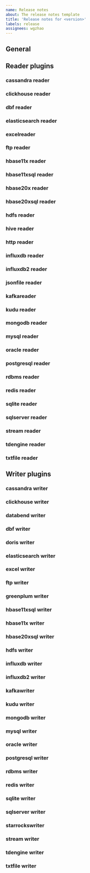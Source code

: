 ```yaml
---
name: Release notes
about: The release notes template
title: 'Release notes for <version>'
labels: release
assignees: wgzhao
---
```


## General

## Reader plugins

### cassandra reader

### clickhouse reader

### dbf reader

### elasticsearch reader

### excelreader

### ftp reader

### hbase11x reader

### hbase11xsql reader

### hbase20x reader

### hbase20xsql reader

### hdfs reader

### hive reader

### http reader

### influxdb reader

### influxdb2 reader

### jsonfile reader

### kafkareader

### kudu reader

### mongodb reader

### mysql reader

### oracle reader

### postgresql reader

### rdbms reader

### redis reader

### sqlite reader

### sqlserver reader

### stream reader

### tdengine reader

### txtfile reader

## Writer plugins

### cassandra writer

### clickhouse writer

### databend writer

### dbf writer

### doris writer

### elasticsearch writer

### excel writer

### ftp writer

### greenplum writer

### hbase11xsql writer

### hbase11x writer

### hbase20xsql writer

### hdfs writer

### influxdb writer

### influxdb2 writer

### kafkawriter

### kudu writer

### mongodb writer

### mysql writer

### oracle writer

### postgresql writer

### rdbms writer

### redis writer

### sqlite writer

### sqlserver writer

### starrockswriter

### stream writer

### tdengine writer

### txtfile writer



